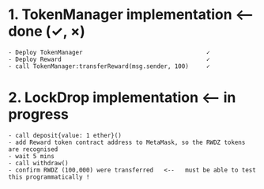 # 1. TokenManager implementation        <-- done (✓, ×)
    - Deploy TokenManager                                   ✓
    - Deploy Reward                                         ✓
    - call TokenManager:transferReward(msg.sender, 100)     ✓



# 2. LockDrop implementation            <-- in progress 
    - call deposit{value: 1 ether}()
    - add Reward token contract address to MetaMask, so the RWDZ tokens are recognised
    - wait 5 mins
    - call withdraw()
    - confirm RWDZ (100,000) were transferred   <--   must be able to test this programmatically !
  
